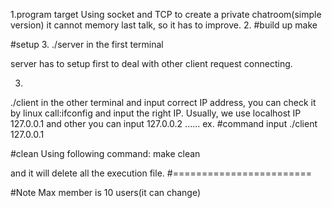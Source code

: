 1.program target
Using socket and TCP to create a private chatroom(simple version)
it cannot memory last talk, so it has to improve.
2.
#build up
make

#setup
3.
./server in the first terminal

server has to setup first to deal with other client request connecting.

3.
./client in the other terminal and input correct IP address, you can check it by linux call:ifconfig
and input the right IP.
Usually, we use localhost IP 127.0.0.1 and other you can input 127.0.0.2 ......
ex.
#command input
./client 127.0.0.1

#clean
Using following command:
make clean

and it will delete all the execution file.
#========================

#Note
Max member is 10 users(it can change)
